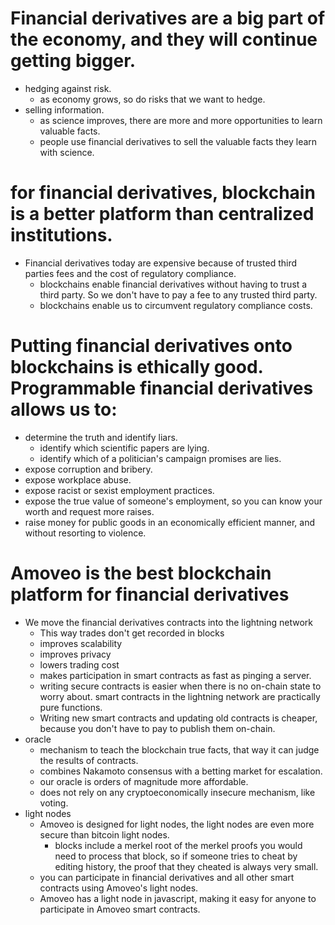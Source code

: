 Financial derivatives are a big part of the economy, and they will continue getting bigger.
=====
- hedging against risk.
  - as economy grows, so do risks that we want to hedge.
- selling information.
  - as science improves, there are more and more opportunities to learn valuable facts.
  - people use financial derivatives to sell the valuable facts they learn with science.

for financial derivatives, blockchain is a better platform than centralized institutions.
=====
- Financial derivatives today are expensive because of trusted third parties fees and the cost of regulatory compliance.
  - blockchains enable financial derivatives without having to trust a third party. So we don't have to pay a fee to any trusted third party.
  - blockchains enable us to circumvent regulatory compliance costs.

Putting financial derivatives onto blockchains is ethically good. Programmable financial derivatives allows us to:
=====
- determine the truth and identify liars.
  - identify which scientific papers are lying.
  - identify which of a politician's campaign promises are lies.
- expose corruption and bribery.
- expose workplace abuse.
- expose racist or sexist employment practices.
- expose the true value of someone's employment, so you can know your worth and request more raises.
- raise money for public goods in an economically efficient manner, and without resorting to violence.

Amoveo is the best blockchain platform for financial derivatives
=====
- We move the financial derivatives contracts into the lightning network
  - This way trades don't get recorded in blocks
  - improves scalability
  - improves privacy
  - lowers trading cost
  - makes participation in smart contracts as fast as pinging a server.
  - writing secure contracts is easier when there is no on-chain state to worry about. smart contracts in the lightning network are practically pure functions.
  - Writing new smart contracts and updating old contracts is cheaper, because you don't have to pay to publish them on-chain.
- oracle
  - mechanism to teach the blockchain true facts, that way it can judge the results of contracts.
  - combines Nakamoto consensus with a betting market for escalation.
  - our oracle is orders of magnitude more affordable.
  - does not rely on any cryptoeconomically insecure mechanism, like voting.
- light nodes
  - Amoveo is designed for light nodes, the light nodes are even more secure than bitcoin light nodes.
    - blocks include a merkel root of the merkel proofs you would need to process that block, so if someone tries to cheat by editing history, the proof that they cheated is always very small.
  - you can participate in financial derivatives and all other smart contracts using Amoveo's light nodes.
  - Amoveo has a light node in javascript, making it easy for anyone to participate in Amoveo smart contracts.
